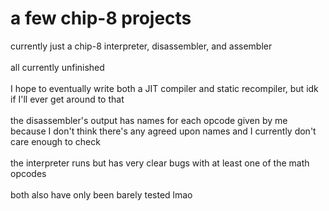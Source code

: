 # a few chip-8 projects

currently just a chip-8 interpreter, disassembler, and assembler<br><br>
all currently unfinished<br><br>
I hope to eventually write both a JIT compiler and static recompiler, but idk if I'll ever get around to that<br><br>
the disassembler's output has names for each opcode given by me because I don't think there's any agreed upon names and I currently don't care enough to check<br><br>
the interpreter runs but has very clear bugs with at least one of the math opcodes<br><br>
both also have only been barely tested lmao<br><br>

